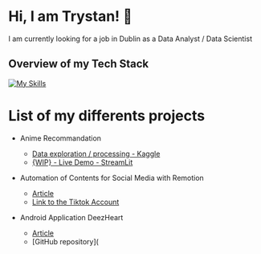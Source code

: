 # Hi, I am Trystan! 👋

I am currently looking for a job in Dublin as a Data Analyst / Data Scientist

## Overview of my Tech Stack
[![My Skills](https://skillicons.dev/icons?i=py,r,pytorch,gradle,sklearn,tensorflow)](https://skillicons.dev)

# List of my differents projects

- Anime Recommandation
  - [Data exploration / processing - Kaggle](https://www.kaggle.com/code/trystanmarissal/recommandation-for-animes)
  - [{WIP} - Live Demo - StreamLit](https://anime-recommandation-portfolio.streamlit.app/)

- Automation of Contents for Social Media with Remotion
  - [Article](https://wtrystan.github.io/automation_remotion)
  - [Link to the Tiktok Account](https://www.tiktok.com/@topfivespotify)

- Android Application DeezHeart
  - [Article](https://wtrystan.github.io/deezheart)
  - [GitHub repository](
